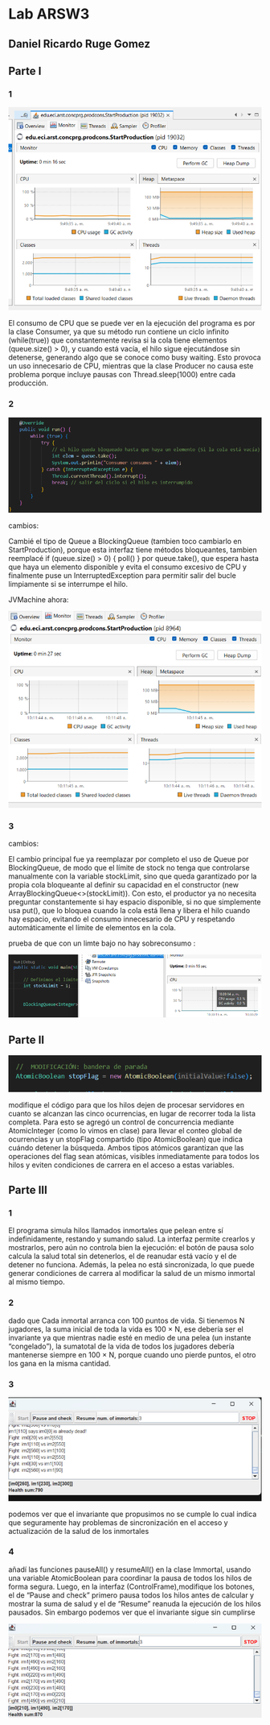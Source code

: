 
# Lab ARSW3

## Daniel Ricardo Ruge Gomez

## Parte I

### 1

![alt text](image.png)

El consumo de CPU que se puede ver en la ejecución del programa es por la clase Consumer, ya que su método run contiene un ciclo infinito (while(true)) que constantemente revisa si la cola tiene elementos (queue.size() > 0), y cuando está vacía, el hilo sigue ejecutándose sin detenerse, generando algo que se conoce como busy waiting. Esto provoca un uso innecesario de CPU, mientras que la clase Producer no causa este problema porque incluye pausas con Thread.sleep(1000) entre cada producción.


### 2 

![alt text](image-1.png)

cambios: 

Cambié el tipo de Queue<Integer> a BlockingQueue<Integer> (tambien toco cambiarlo en StartProduction), porque esta interfaz tiene métodos bloqueantes, tambien reemplacé if (queue.size() > 0) { poll() } por queue.take(), que espera hasta que haya un elemento disponible y evita el consumo excesivo de CPU y finalmente puse un InterruptedException para permitir salir del bucle limpiamente si se interrumpe el hilo.


JVMachine ahora: 


![alt text](image-2.png)


### 3

cambios:

El cambio principal fue ya reemplazar por completo el uso de Queue por BlockingQueue, de modo que el límite de stock no tenga que controlarse manualmente con la variable stockLimit, sino que queda garantizado por la propia cola bloqueante al definir su capacidad en el constructor (new ArrayBlockingQueue<>(stockLimit)). Con esto, el productor ya no necesita preguntar constantemente si hay espacio disponible, si no que simplemente usa put(), que lo bloquea cuando la cola está llena y libera el hilo cuando hay espacio, evitando el consumo innecesario de CPU y respetando automáticamente el límite de elementos en la cola.


prueba de que con un limte bajo no hay sobreconsumo : 

![alt text](image-3.png)


## Parte II

![alt text](image-4.png)


modifique el código para que los hilos dejen de procesar servidores en cuanto se alcanzan las cinco ocurrencias, en lugar de recorrer toda la lista completa. Para esto se agregó un control de concurrencia mediante AtomicInteger (como lo vimos en clase) para llevar el conteo global de ocurrencias y un stopFlag compartido (tipo AtomicBoolean) que indica cuándo detener la búsqueda. Ambos tipos atómicos garantizan que las operaciones del flag sean atómicas, visibles inmediatamente para todos los hilos y eviten condiciones de carrera en el acceso a estas variables.


## Parte III

### 1

El programa simula hilos llamados inmortales que pelean entre sí indefinidamente, restando y sumando salud. La interfaz permite crearlos y mostrarlos, pero aún no controla bien la ejecución: el botón de pausa solo calcula la salud total sin detenerlos, el de reanudar está vacío y el de detener no funciona. Además, la pelea no está sincronizada, lo que puede generar condiciones de carrera al modificar la salud de un mismo inmortal al mismo tiempo.

### 2 
 
dado que Cada inmortal arranca con 100 puntos de vida. Si tienemos N jugadores, la suma inicial de toda la vida es 100 × N,
ese debería ser el invariante ya que mientras nadie esté en medio de una pelea (un instante “congelado”), la sumatotal de la vida de todos los jugadores debería mantenerse siempre en 100 × N, porque cuando uno pierde puntos, el otro los gana en la misma cantidad.

### 3

![alt text](image-5.png)

podemos ver que el invariante que propusimos no se cumple lo cual indica que seguramente hay problemas de sincronización en el acceso y actualización de la salud de los inmortales

### 4

añadí las funciones pauseAll() y resumeAll() en la clase Immortal, usando una variable AtomicBoolean para coordinar la pausa de todos los hilos de forma segura. Luego, en la interfaz (ControlFrame),modifique los botones, el de “Pause and check” primero pausa todos los hilos antes de calcular y mostrar la suma de salud y el de “Resume” reanuda la ejecución de los hilos pausados. Sin embargo podemos ver que el invariante sigue sin cumplirse 

![alt text](image-6.png)



